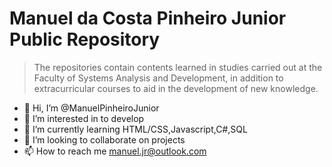   # Manuel da Costa Pinheiro Junior Public Repository 
> The repositories contain contents learned in studies carried out at the Faculty of Systems Analysis and Development, in addition to extracurricular courses to aid        in the development of new knowledge.

- 👋 Hi, I’m @ManuelPinheiroJunior
- 👀 I’m interested in to develop 
- 🌱 I’m currently learning HTML/CSS,Javascript,C#,SQL
- 💞️ I’m looking to collaborate on projects 
- 📫 How to reach me manuel.jr@outlook.com

   
